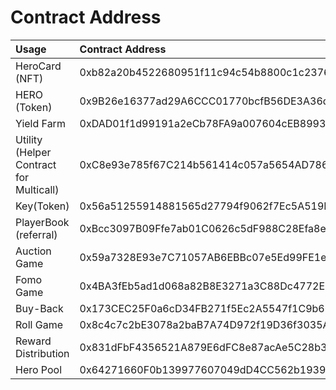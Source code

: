 # Contract Address

| Usage | Contract Address |
| :--- | :--- |
| HeroCard \(NFT\) | 0xb82a20b4522680951f11c94c54b8800c1c237693 |
| HERO \(Token\) | 0x9B26e16377ad29A6CCC01770bcfB56DE3A36d8b2 |
| Yield Farm | 0xDAD01f1d99191a2eCb78FA9a007604cEB8993B2D |
| Utility \(Helper Contract for Multicall\) | 0xC8e93e785f67C214b561414c057a5654AD786edE |
| Key\(Token\) | 0x56a51255914881565d27794f9062f7Ec5A519FA3 |
| PlayerBook \(referral\) | 0xBcc3097B09Ffe7ab01C0626c5dF988C28Efa8e3a |
| Auction Game | 0x59a7328E93e7C71057AB6EBBc07e5Ed99FE1ef9f |
| Fomo Game | 0x4BA3fEb5ad1d068a82B8E3271a3C88Dc4772E09E |
| Buy-Back | 0x173CEC25F0a6cD34FB271f5Ec2A5547f1C9b6645 |
| Roll Game | 0x8c4c7c2bE3078a2baB7A74D972f19D36f3035A65 |
| Reward Distribution | 0x831dFbF4356521A879E6dFC8e87acAe5C28b3453 |
| Hero Pool | 0x64271660F0b139977607049dD4CC562b193943dB |

